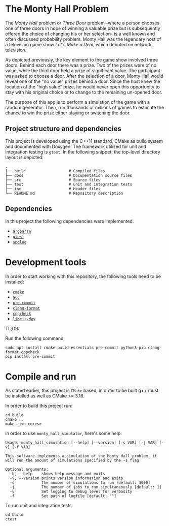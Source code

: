 # The Monty Hall Problem

The _Monty Hall_ problem or _Three Door_ problem -where a person chooses one of
three doors in hope of winning a valuable prize but is subsequently offered the
choice of changing his or her selection- is a well known and often discussed
probability problem. Monty Hall was the legendary host of a television game show
_Let's Make a Deal_, which debuted on network television.

As depicted previously, the key element to the game show involved three doors.
Behind each door there was a prize. Two of the prizes were of no value, while
the third door held a prize of significant value. The participant was asked to
choose a door. After the selection of a door, Monty Hall would reveal one of the
"no value" prizes behind a door. Since the host knew the location of the "high
value" prize, he would never open this opportunity to stay with his original
choice or to change to the remaining un-opened door.

The purpose of this app is to perform a simulation of the game with a random
generator. Then, run thousands or millions of games to estimate the chance to
win the prize either staying or switching the door.

## Project structure and dependencies

This project is developed using the C++11 standard, CMake as build system and
documented with Doxygen. The framework utilized for unit and integration 
testing is `gtest`. In the following snippet, the top-level directory layout is 
depicted:

```
.
├── build                   # Compiled files
├── docs                    # Documentation source files
├── src                     # Source files 
├── test                    # unit and integration tests 
├── inc                     # Header files
└── README.md               # Repository description
```

## Dependencies

In this project the following dependencies were implemented:

* [`argparse`](https://github.com/p-ranav/argparse)
* [`gtest`](https://github.com/google/googletest)
* [`spdlog`](https://github.com/gabime/spdlog)

# Development tools

In order to start working with this repository, the following tools need to be
installed:

* [`cmake`](https://cmake.org/)
* [`GCC`](https://gcc.gnu.org/)
* [`pre-commit`](https://pre-commit.com/)
* [`clang-format`](https://clang.llvm.org/docs/ClangFormat.html)
* [`cppcheck`](https://cppcheck.sourceforge.io/)
* [`libc++-dev`](https://libcxx.llvm.org/)

TL;DR:

Run the following command

```
sudo apt install cmake build-essentials pre-commit python3-pip clang-format cppcheck
pip install pre-commit
```

# Compile and run

As stated earlier, this project is `CMake` based, in order to be built g++
must be installed as well as CMake >= 3.16.

In order to build this project run:

```
cd build 
cmake .. 
make -j<n_cores>
```

in order to use `monty_hall_simulator`, here's some help:

```
Usage: monty_hall_simulation [--help] [--version] [-s VAR] [-j VAR] [-v] [-f VAR]

This software implements a simulation of the Monty Hall problem, it will run the amount of simulations specified by the -s flag

Optional arguments:
  -h, --help    shows help message and exits 
  -v, --version prints version information and exits 
  -s            The number of simulations to run [default: 1000]
  -j            The number of jobs to run simultaneously [default: 1]
  -v            Set logging to debug level for verbosity 
  -f            Set path of logfile [default: ""]
```

To run unit and integration tests:

```
cd build
ctest
```
